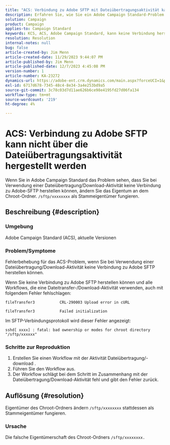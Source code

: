 ```yaml
---
title: "ACS: Verbindung zu Adobe SFTP mit Dateiübertragungsaktivität kann nicht hergestellt werden"
description: Erfahren Sie, wie Sie ein Adobe Campaign Standard-Problem lösen können, bei dem Sie bei Verwendung einer Dateitransfer-/Download-Aktivität keine Verbindung zu Adobe-SFTP herstellen können.
solution: Campaign
product: Campaign
applies-to: Campaign Standard
keywords: KCS, ACS, Adobe Campaign Standard, kann keine Verbindung herstellen, Adobe SFTP, Dateiübertragung, Download, Fehler, CRL-290003, cURL, Fehlerbehebung
resolution: Resolution
internal-notes: null
bug: false
article-created-by: Jim Menn
article-created-date: 11/29/2023 9:44:07 PM
article-published-by: Jim Menn
article-published-date: 12/7/2023 4:45:08 PM
version-number: 1
article-number: KA-23272
dynamics-url: https://adobe-ent.crm.dynamics.com/main.aspx?forceUCI=1&pagetype=entityrecord&etn=knowledgearticle&id=e39cbc69-008f-ee11-8179-6045bd006268
exl-id: 6717d678-7345-48c4-8e34-3a4e253bd9a5
source-git-commit: 3c78c03d7d11ae626b6ce98e4195fd27d06fa134
workflow-type: tm+mt
source-wordcount: '219'
ht-degree: 4%

---
```


# ACS: Verbindung zu Adobe SFTP kann nicht über die Dateiübertragungsaktivität hergestellt werden


Wenn Sie in Adobe Campaign Standard das Problem sehen, dass Sie bei Verwendung einer Dateiübertragung/Download-Aktivität keine Verbindung zu Adobe-SFTP herstellen können, ändern Sie das Eigentum an dem Chroot-Ordner. `/sftp/xxxxxxxx` als Stammeigentümer fungieren.

## Beschreibung {#description}


### Umgebung

Adobe Campaign Standard (ACS), aktuelle Versionen



### Problem/Symptome

Fehlerbehebung für das ACS-Problem, wenn Sie bei Verwendung einer Dateiübertragung/Download-Aktivität keine Verbindung zu Adobe SFTP herstellen können.

Wenn Sie keine Verbindung zu Adobe SFTP herstellen können und alle Workflows, die eine Dateitransfer-/Download-Aktivität verwenden, auch mit folgendem Fehler fehlschlagen:




```
fileTransfer3           CRL-290003 Upload error in cURL 

fileTransfer3           Failed initialization
```




Im SFTP-Verbindungsprotokoll wird dieser Fehler angezeigt:




```
sshd[ xxxx] : fatal: bad ownership or modes for chroot directory "/sftp/xxxxxx"
```






### <b>Schritte zur Reproduktion</b>

1. Erstellen Sie einen Workflow mit der Aktivität Dateiübertragung/-download .
2. Führen Sie den Workflow aus.
3. Der Workflow schlägt bei dem Schritt im Zusammenhang mit der Dateiübertragung/Download-Aktivität fehl und gibt den Fehler zurück.



## Auflösung {#resolution}


Eigentümer des Chroot-Ordners ändern `/sftp/xxxxxxxx` stattdessen als Stammeigentümer fungieren.

### Ursache

Die falsche Eigentümerschaft des Chroot-Ordners `/sftp/xxxxxxxx. `
